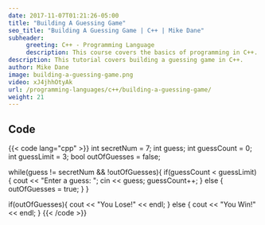 ```yaml
---
date: 2017-11-07T01:21:26-05:00
title: "Building A Guessing Game"
seo_title: "Building A Guessing Game | C++ | Mike Dane"
subheader:
     greeting: C++ - Programming Language
     description: This course covers the basics of programming in C++. Work your way through the videos and we'll teach you everything you need to know to start your programming journey!
description: This tutorial covers building a guessing game in C++.
author: Mike Dane
image: building-a-guessing-game.png
video: xJ4jhhOtyAk
url: /programming-languages/c++/building-a-guessing-game/
weight: 21
---
```


## Code

{{< code lang="cpp" >}}
int secretNum = 7;
int guess;
int guessCount = 0;
int guessLimit = 3;
bool outOfGuesses = false;

while(guess != secretNum && !outOfGuesses){
     if(guessCount < guessLimit){
          cout << "Enter a guess: ";
          cin << guess;
          guessCount++;
     } else {
          outOfGuesses = true;
     }
}

if(outOfGuesses){
     cout << "You Lose!" << endl;
} else {
     cout << "You Win!" << endl;
}
{{< /code >}}